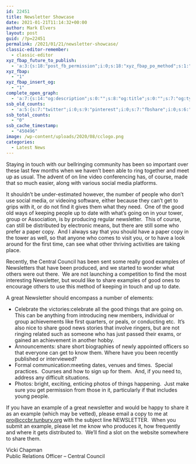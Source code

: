 ```yaml
---
id: 22451
title: Newsletter Showcase
date: 2021-01-21T11:14:32+00:00
author: Mark Elvers
layout: post
guid: /?p=22451
permalink: /2021/01/21/newsletter-showcase/
classic-editor-remember:
  - classic-editor
xyz_fbap_future_to_publish:
  - 'a:3:{s:18:"post_fb_permission";i:0;s:18:"xyz_fbap_po_method";s:1:"2";s:16:"xyz_fbap_message";s:62:"News item added to the CCCBR website: {POST_TITLE} {PERMALINK}";}'
xyz_fbap:
  - "1"
xyz_fbap_insert_og:
  - "1"
complete_open_graph:
  - 'a:7:{s:14:"og:description";s:0:"";s:8:"og:title";s:0:"";s:7:"og:type";s:0:"";s:12:"twitter:card";s:7:"summary";s:15:"twitter:creator";s:0:"";s:19:"twitter:description";s:0:"";s:8:"og:image";s:0:"";}'
ssb_old_counts:
  - 'a:5:{s:7:"twitter";i:0;s:9:"pinterest";i:0;s:7:"fbshare";i:0;s:6:"reddit";i:0;s:6:"tumblr";N;}'
ssb_total_counts:
  - "0"
ssb_cache_timestamp:
  - "450496"
image: /wp-content/uploads/2020/08/cclogo.png
categories:
  - Latest News
---
```

Staying in touch with our bellringing community has been so important over these last few months when we haven’t been able to ring together and meet up as usual. The advent of on line video conferencing has, of course, made that so much easier, along with various social media platforms.

It shouldn’t be under-estimated however, the number of people who don’t use social media, or videoing software, either because they can’t get to grips with it, or do not find it gives them what they need.  One of the good old ways of keeping people up to date with what’s going on in your tower, group or Association, is by producing regular newsletter.  This of course, can still be distributed by electronic means, but there are still some who prefer a paper copy.  And I always say that you should have a paper copy in the tower as well, so that anyone who comes to visit you, or to have a look around for the first time, can see what other thriving activities are taking place.

Recently, the Central Council has been sent some really good examples of Newsletters that have been produced, and we started to wonder what others were out there.  We are not launching a competition to find the most interesting Newsletter, but would like to share examples of good ones to encourage others to use this method of keeping in touch and up to date.

A great Newsletter should encompass a number of elements:

  * Celebrate the victories:celebrate all the good things that are going on.  This can be anything from introducing new members, individual or group achievements like first quarters, or peals, or conducting etc.  It’s also nice to share good news stories that involve ringers, but are not ringing related such as someone who has just passed their exams, or gained an achievement in another hobby.
  * Announcements: share short biographies of newly appointed officers so that everyone can get to know them. Where have you been recently published or interviewed?
  * Formal communication:meeting dates, venues and times.  Special practices.  Courses and how to sign up for them.  And, if you need to, address any difficult situations.
  * Photos: bright, exciting, enticing photos of things happening.  Just make sure you get permission from those in it, particularly if that includes young people.

If you have an example of a great newsletter and would be happy to share it as an example (which may be vetted), please email a copy to me at <pro@cccbr.tunbury.org> with the subject line NEWSLETTER.  When you submit an example, please let me know who produces it, how frequently and where it gets distributed to.  We’ll find a slot on the website somewhere to share them.

Vicki Chapman  
Public Relations Officer – Central Council
